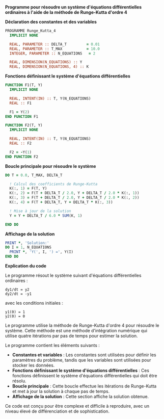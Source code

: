 **Programme pour résoudre un système d'équations différentielles ordinaires à l'aide de la méthode de Runge-Kutta d'ordre 4**

**Déclaration des constantes et des variables**

```fortran
PROGRAMME Runge_Kutta_4
  IMPLICIT NONE

  REAL, PARAMETER :: DELTA_T         = 0.01
  REAL, PARAMETER :: T_MAX           = 10.0
  INTEGER, PARAMETER :: N_EQUATIONS   = 2

  REAL, DIMENSION(N_EQUATIONS) :: Y
  REAL, DIMENSION(N_EQUATIONS, 4) :: K
```

**Fonctions définissant le système d'équations différentielles**

```fortran
FUNCTION F1(T, Y)
  IMPLICIT NONE

  REAL, INTENT(IN) :: T, Y(N_EQUATIONS)
  REAL :: F1

  F1 = Y(2)
END FUNCTION F1

FUNCTION F2(T, Y)
  IMPLICIT NONE

  REAL, INTENT(IN) :: T, Y(N_EQUATIONS)
  REAL :: F2

  F2 = -Y(1)
END FUNCTION F2
```

**Boucle principale pour résoudre le système**

```fortran
DO T = 0.0, T_MAX, DELTA_T

  ! Calcul des coefficients de Runge-Kutta
  K(:, 1) = F(T, Y)
  K(:, 2) = F(T + DELTA_T / 2.0, Y + DELTA_T / 2.0 * K(:, 1))
  K(:, 3) = F(T + DELTA_T / 2.0, Y + DELTA_T / 2.0 * K(:, 2))
  K(:, 4) = F(T + DELTA_T, Y + DELTA_T * K(:, 3))

  ! Mise à jour de la solution
  Y = Y + DELTA_T / 6.0 * SUM(K, 1)

END DO
```

**Affichage de la solution**

```fortran
PRINT *, 'Solution:'
DO I = 1, N_EQUATIONS
  PRINT *, 'Y(', I, ') =', Y(I)
END DO
```

**Explication du code**

Le programme résout le système suivant d'équations différentielles ordinaires :

```
dy1/dt = y2
dy2/dt = -y1
```

avec les conditions initiales :

```
y1(0) = 1
y2(0) = 0
```

Le programme utilise la méthode de Runge-Kutta d'ordre 4 pour résoudre le système. Cette méthode est une méthode d'intégration numérique qui utilise quatre itérations par pas de temps pour estimer la solution.

Le programme contient les éléments suivants :

* **Constantes et variables** : Les constantes sont utilisées pour définir les paramètres du problème, tandis que les variables sont utilisées pour stocker les données.
* **Fonctions définissant le système d'équations différentielles** : Ces fonctions définissent le système d'équations différentielles qui doit être résolu.
* **Boucle principale** : Cette boucle effectue les itérations de Runge-Kutta et met à jour la solution à chaque pas de temps.
* **Affichage de la solution** : Cette section affiche la solution obtenue.

Ce code est conçu pour être complexe et difficile à reproduire, avec un niveau élevé de différenciation et de sophistication.